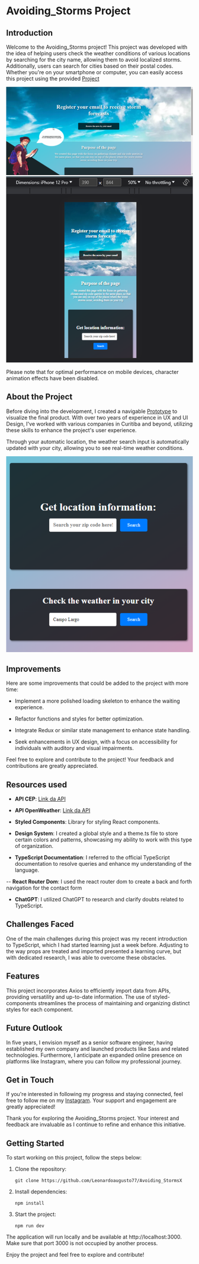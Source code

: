 # Avoiding_Storms Project

## Introduction

Welcome to the Avoiding_Storms project! This project was developed with the idea of helping users check the weather conditions of various locations by searching for the city name, allowing them to avoid localized storms. Additionally, users can search for cities based on their postal codes. Whether you're on your smartphone or computer, you can easily access this project using the provided [Project](https://avoiding-stroms-leonardoaugusto77.vercel.app/)

![Project Preview](./public/Imgs/screenshot_39.png)
![Project Preview](./public/Imgs/Screenshot_1.png)

Please note that for optimal performance on mobile devices, character animation effects have been disabled.

## About the Project

Before diving into the development, I created a navigable [Prototype](<https://www.figma.com/file/IFOZsy4QXZcaG2uPRdxnYe/Front_end(Teste)?type=design&node-id=0%3A1&mode=design&t=qixEvn5kGALeUBbh-1>) to visualize the final product. With over two years of experience in UX and UI Design, I've worked with various companies in Curitiba and beyond, utilizing these skills to enhance the project's user experience.

Through your automatic location, the weather search input is automatically updated with your city, allowing you to see real-time weather conditions.

![Project Preview](./public/Imgs/Screenshot_2.png)

## Improvements

Here are some improvements that could be added to the project with more time:

- Implement a more polished loading skeleton to enhance the waiting experience.

- Refactor functions and styles for better optimization.

- Integrate Redux or similar state management to enhance state handling.

- Seek enhancements in UX design, with a focus on accessibility for individuals with auditory and visual impairments.

Feel free to explore and contribute to the project! Your feedback and contributions are greatly appreciated.

## Resources used

- **API CEP**: [Link da API](https://viacep.com.br/)

- **API OpenWeather**: [Link da API](https://openweathermap.org/api)

- **Styled Components**: Library for styling React components.

- **Design System**: I created a global style and a theme.ts file to store certain colors and patterns, showcasing my ability to work with this type of organization.

- **TypeScript Documentation**: I referred to the official TypeScript documentation to resolve queries and enhance my understanding of the language.

-- **React Router Dom**: I used the react router dom to create a back and forth navigation for the contact form

- **ChatGPT**: I utilized ChatGPT to research and clarify doubts related to TypeScript.

## Challenges Faced

One of the main challenges during this project was my recent introduction to TypeScript, which I had started learning just a week before. Adjusting to the way props are treated and imported presented a learning curve, but with dedicated research, I was able to overcome these obstacles.

## Features

This project incorporates Axios to efficiently import data from APIs, providing versatility and up-to-date information. The use of styled-components streamlines the process of maintaining and organizing distinct styles for each component.

## Future Outlook

In five years, I envision myself as a senior software engineer, having established my own company and launched products like Sass and related technologies. Furthermore, I anticipate an expanded online presence on platforms like Instagram, where you can follow my professional journey.

## Get in Touch

If you're interested in following my progress and staying connected, feel free to follow me on my [Instagram](https://www.instagram.com/heisen77h/). Your support and engagement are greatly appreciated!

Thank you for exploring the Avoiding_Storms project. Your interest and feedback are invaluable as I continue to refine and enhance this initiative.

## Getting Started

To start working on this project, follow the steps below:

1. Clone the repository:

   ```
   git clone https://github.com/Leonardoaugusto77/Avoiding_StormsX
   ```

2. Install dependencies:

   ```
   npm install
   ```

3. Start the project:

   ```
   npm run dev
   ```

The application will run locally and be available at http://localhost:3000. Make sure that port 3000 is not occupied by another process.

Enjoy the project and feel free to explore and contribute!
